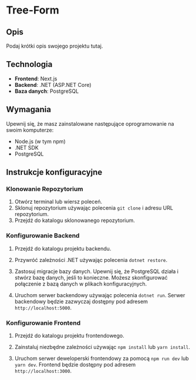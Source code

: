 
# Tree-Form

## Opis

Podaj krótki opis swojego projektu tutaj.

## Technologia

- **Frontend**: Next.js
- **Backend**: .NET (ASP.NET Core)
- **Baza danych**: PostgreSQL

## Wymagania

Upewnij się, że masz zainstalowane następujące oprogramowanie na swoim komputerze:

- Node.js (w tym npm)
- .NET SDK
- PostgreSQL

## Instrukcje konfiguracyjne

### Klonowanie Repozytorium

1. Otwórz terminal lub wiersz poleceń.
2. Sklonuj repozytorium używając polecenia `git clone` i adresu URL repozytorium.
3. Przejdź do katalogu sklonowanego repozytorium.

### Konfigurowanie Backend

1. Przejdź do katalogu projektu backendu.

2. Przywróć zależności .NET używając polecenia `dotnet restore`.

3. Zastosuj migracje bazy danych. Upewnij się, że PostgreSQL działa i stwórz bazę danych, jeśli to konieczne. Możesz skonfigurować połączenie z bazą danych w plikach konfiguracyjnych.

4. Uruchom serwer backendowy używając polecenia `dotnet run`. Serwer backendowy będzie zazwyczaj dostępny pod adresem `http://localhost:5000`.

### Konfigurowanie Frontend

1. Przejdź do katalogu projektu frontendowego.

2. Zainstaluj niezbędne zależności używając `npm install` lub `yarn install`.

3. Uruchom serwer deweloperski frontendowy za pomocą `npm run dev` lub `yarn dev`. Frontend będzie dostępny pod adresem `http://localhost:3000`.

